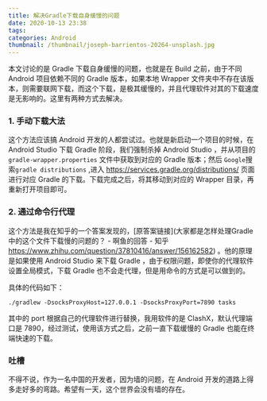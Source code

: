```yaml
---
title: 解决Gradle下载自身缓慢的问题
date: 2020-10-13 23:38
tags: 
categories: Android
thumbnail: /thumbnail/joseph-barrientos-20264-unsplash.jpg
---
```


本文讨论的是 Gradle 下载自身缓慢的问题，也就是在 Build 之前，由于不同 Android 项目依赖不同的 Gradle 版本，如果本地 Wrapper 文件夹中不存在该版本，则需要联网下载，而这个下载，是极其缓慢的，并且代理软件对其的下载速度是无影响的。这里有两种方式去解决。

<!-- more -->

### 1. 手动下载大法

这个方法应该搞 Android 开发的人都尝试过。也就是新启动一个项目的时候，在 Android Studio 下载 Gradle 阶段，我们强制杀掉 Android Studio ，并从项目的 `gradle-wrapper.properties` 文件中获取到对应的 Gradle 版本；然后 `Google`搜索`gradle distributions` ,进入 https://services.gradle.org/distributions/ 页面进行对应 Gradle 的下载。下载完成之后，将其移动到对应的 Wrapper 目录，再重新打开项目即可。

### 2. 通过命令行代理

这个方法是我在知乎的一个答案发现的，[原答案链接](大家都是怎样处理Gradle中的这个文件下载慢的问题的？ - 啊鱼的回答 - 知乎 https://www.zhihu.com/question/37810416/answer/156162582) 。他的原理是如果使用 Android Studio 来下载 Gradle ，由于权限问题，即使你的代理软件设置全局模式，下载 Gradle 也不会走代理，但是用命令的方式是可以做到的。

具体的代码如下：

```
./gradlew -DsocksProxyHost=127.0.0.1 -DsocksProxyPort=7890 tasks
```

其中的 port 根据自己的代理软件进行替换，我用软件的是 ClashX，默认代理端口是 7890，经过测试，使用该方式之后，之前一直下载缓慢的 Gradle 也能在终端快速的下载。

### 吐槽

不得不说，作为一名中国的开发者，因为墙的问题，在 Android 开发的道路上得多走好多的弯路。希望有一天，这个世界会没有墙的存在。